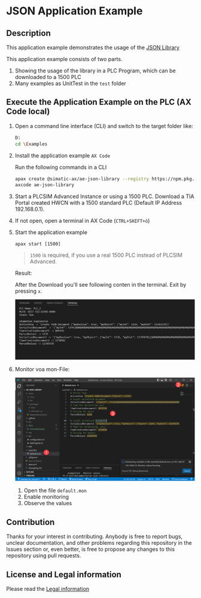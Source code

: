 # JSON Application Example

## Description
This application example demonstrates the usage of the [JSON Library](https://github.com/simatic-ax/json)

This application example consists of two parts.

1. Showing the usage of the library in a PLC Program, which can be downloaded to a 1500 PLC
1. Many examples as UnitTest in the `test` folder

## Execute the Application Example on the PLC (AX Code local)

1. Open a command line interface (CLI) and switch to the target folder like:
      ```sh
      D:
      cd \Examples
      ```
1. Install the application example `AX Code`

      Run the following commands in a CLI
      ```sh
      apax create @simatic-ax/ae-json-library --registry https://npm.pkg.github.com ae-json-library
      axcode ae-json-library
      ```

1. Start a PLCSIM Advanced Instance or using a 1500 PLC. Download a TIA Portal created HWCN with a 1500 standard PLC (Default IP Address 192.168.0.1).

1. If not open, open a terminal in AX Code (`CTRL+SHIFT+ö`)

1. Start the application example 
   
   ```cli
   apax start [1500]
   ```
   > `1500` is required, if you use a real 1500 PLC instead of PLCSIM Advanced.

      Result:

      After the Download you'll see following conten in the terminal. Exit by pressing `x`.

      ![](docs/monoutput.png)

1. Monitor voa mon-File:
   
      ![](docs/monuioutput.png)

   1. Open the file `default.mon`
   1. Enable monitoring
   1. Observe the values




## Contribution

Thanks for your interest in contributing. Anybody is free to report bugs, unclear documentation, and other problems regarding this repository in the Issues section or, even better, is free to propose any changes to this repository using pull requests.


## License and Legal information

Please read the [Legal information](LICENSE.md)